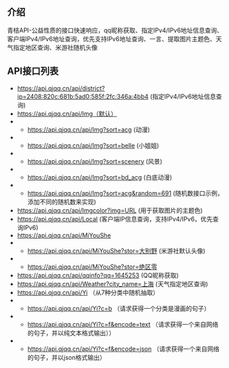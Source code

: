 ## 介绍
青桔API-公益性质的接口快速响应，qq昵称获取、指定IPv4/IPv6地址信息查询、客户端IPv4/IPv6地址查询，优先支持IPv6地址查询、一言、提取图片主题色、天气指定地区查询、米游社随机头像
## API接口列表
- https://api.qjqq.cn/api/district?ip=2408:820c:681b:5ad0:585f:2fc:346a:4bb4 (指定IPv4/IPv6地址信息查询)
- https://api.qjqq.cn/api/Img（默认）
- - https://api.qjqq.cn/api/Img?sort=acg (动漫)
- - https://api.qjqq.cn/api/Img?sort=belle (小姐姐)
- - https://api.qjqq.cn/api/Img?sort=scenery (风景)
- - https://api.qjqq.cn/api/Img?sort=bd_acg (白底动漫)
- - https://api.qjqq.cn/api/Img?sort=acg&random=691 (随机数接口示例，添加不同的随机数来实现)
- https://api.qjqq.cn/api/Imgcolor?img=URL (用于获取图片的主题色)
- https://api.qjqq.cn/api/Local (客户端IP信息查询，支持IPv4/IPv6，优先查询IPv6)
- https://api.qjqq.cn/api/MiYouShe
- - https://api.qjqq.cn/api/MiYouShe?stor=大别野 (米游社默认头像)
- - https://api.qjqq.cn/api/MiYouShe?stor=绝区零
- https://api.qjqq.cn/api/qqinfo?qq=1645253 (QQ昵称获取)
- https://api.qjqq.cn/api/Weather?city_name=上海 (天气指定地区查询)
- https://api.qjqq.cn/api/Yi （从7种分类中随机抽取）
- - https://api.qjqq.cn/api/Yi?c=b （请求获得一个分类是漫画的句子）
- - https://api.qjqq.cn/api/Yi?c=f&encode=text （请求获得一个来自网络的句子，并以纯文本格式输出））
- - https://api.qjqq.cn/api/Yi?c=f&encode=json （请求获得一个来自网络的句子，并以json格式输出）
